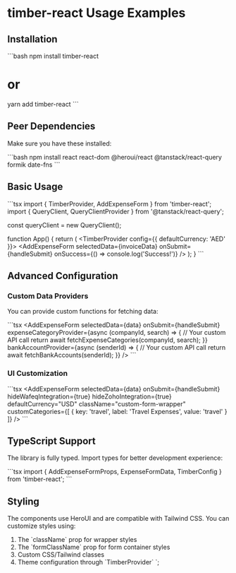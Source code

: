 # timber-react Usage Examples

## Installation

\`\`\`bash
npm install timber-react

# or

yarn add timber-react
\`\`\`

## Peer Dependencies

Make sure you have these installed:

\`\`\`bash
npm install react react-dom @heroui/react @tanstack/react-query formik date-fns
\`\`\`

## Basic Usage

\`\`\`tsx
import { TimberProvider, AddExpenseForm } from 'timber-react';
import { QueryClient, QueryClientProvider } from '@tanstack/react-query';

const queryClient = new QueryClient();

function App() {
return (
<QueryClientProvider client={queryClient}>
<TimberProvider config={{ defaultCurrency: 'AED' }}>
<AddExpenseForm
selectedData={invoiceData}
onSubmit={handleSubmit}
onSuccess={() => console.log('Success!')}
/>
</TimberProvider>
</QueryClientProvider>
);
}
\`\`\`

## Advanced Configuration

### Custom Data Providers

You can provide custom functions for fetching data:

\`\`\`tsx
<AddExpenseForm
selectedData={data}
onSubmit={handleSubmit}
expenseCategoryProvider={async (companyId, search) => {
// Your custom API call
return await fetchExpenseCategories(companyId, search);
}}
bankAccountProvider={async (senderId) => {
// Your custom API call
return await fetchBankAccounts(senderId);
}}
/>
\`\`\`

### UI Customization

\`\`\`tsx
<AddExpenseForm
selectedData={data}
onSubmit={handleSubmit}
hideWafeqIntegration={true}
hideZohoIntegration={true}
defaultCurrency="USD"
className="custom-form-wrapper"
customCategories={[
{ key: 'travel', label: 'Travel Expenses', value: 'travel' }
]}
/>
\`\`\`

## TypeScript Support

The library is fully typed. Import types for better development experience:

\`\`\`tsx
import {
AddExpenseFormProps,
ExpenseFormData,
TimberConfig
} from 'timber-react';
\`\`\`

## Styling

The components use HeroUI and are compatible with Tailwind CSS. You can customize styles using:

1. The \`className\` prop for wrapper styles
2. The \`formClassName\` prop for form container styles
3. Custom CSS/Tailwind classes
4. Theme configuration through \`TimberProvider\`
   `;
